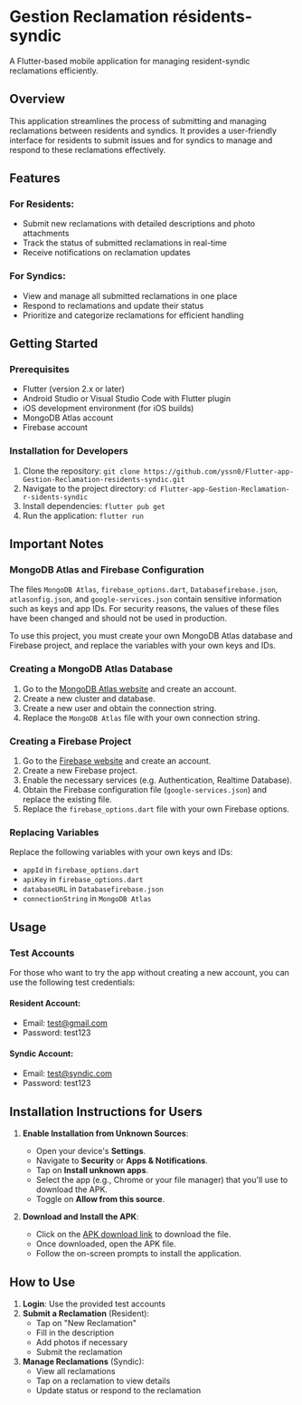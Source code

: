 # Gestion Reclamation résidents-syndic

A Flutter-based mobile application for managing resident-syndic reclamations efficiently.

## Overview

This application streamlines the process of submitting and managing reclamations between residents and syndics. It provides a user-friendly interface for residents to submit issues and for syndics to manage and respond to these reclamations effectively.

## Features

### For Residents:
- Submit new reclamations with detailed descriptions and photo attachments
- Track the status of submitted reclamations in real-time
- Receive notifications on reclamation updates

### For Syndics:
- View and manage all submitted reclamations in one place
- Respond to reclamations and update their status
- Prioritize and categorize reclamations for efficient handling

## Getting Started

### Prerequisites

* Flutter (version 2.x or later)
* Android Studio or Visual Studio Code with Flutter plugin
* iOS development environment (for iOS builds)
* MongoDB Atlas account
* Firebase account

### Installation for Developers

1. Clone the repository: `git clone https://github.com/yssn0/Flutter-app-Gestion-Reclamation-residents-syndic.git`
2. Navigate to the project directory: `cd Flutter-app-Gestion-Reclamation-r-sidents-syndic`
3. Install dependencies: `flutter pub get`
4. Run the application: `flutter run`

## Important Notes

### MongoDB Atlas and Firebase Configuration

The files `MongoDB Atlas`, `firebase_options.dart`, `Databasefirebase.json`, `atlasonfig.json`, and `google-services.json` contain sensitive information such as keys and app IDs. For security reasons, the values of these files have been changed and should not be used in production.

To use this project, you must create your own MongoDB Atlas database and Firebase project, and replace the variables with your own keys and IDs.

### Creating a MongoDB Atlas Database

1. Go to the [MongoDB Atlas website](https://www.mongodb.com/cloud/atlas) and create an account.
2. Create a new cluster and database.
3. Create a new user and obtain the connection string.
4. Replace the `MongoDB Atlas` file with your own connection string.

### Creating a Firebase Project

1. Go to the [Firebase website](https://firebase.google.com/) and create an account.
2. Create a new Firebase project.
3. Enable the necessary services (e.g. Authentication, Realtime Database).
4. Obtain the Firebase configuration file (`google-services.json`) and replace the existing file.
5. Replace the `firebase_options.dart` file with your own Firebase options.

### Replacing Variables

Replace the following variables with your own keys and IDs:

* `appId` in `firebase_options.dart`
* `apiKey` in `firebase_options.dart`
* `databaseURL` in `Databasefirebase.json`
* `connectionString` in `MongoDB Atlas`

## Usage

### Test Accounts

For those who want to try the app without creating a new account, you can use the following test credentials:

#### Resident Account:
- Email: test@gmail.com
- Password: test123

#### Syndic Account:
- Email: test@syndic.com
- Password: test123


## Installation Instructions for Users

1. **Enable Installation from Unknown Sources**:
   - Open your device's **Settings**.
   - Navigate to **Security** or **Apps & Notifications**.
   - Tap on **Install unknown apps**.
   - Select the app (e.g., Chrome or your file manager) that you'll use to download the APK.
   - Toggle on **Allow from this source**.

2. **Download and Install the APK**:
   - Click on the [APK download link](https://github.com/yssn0/Flutter-app-Gestion-Reclamation-residents-syndic/releases) to download the file.
   - Once downloaded, open the APK file.
   - Follow the on-screen prompts to install the application.

## How to Use

1. **Login**: Use the provided test accounts
2. **Submit a Reclamation** (Resident):
   - Tap on "New Reclamation"
   - Fill in the description
   - Add photos if necessary
   - Submit the reclamation
3. **Manage Reclamations** (Syndic):
   - View all reclamations
   - Tap on a reclamation to view details
   - Update status or respond to the reclamation




